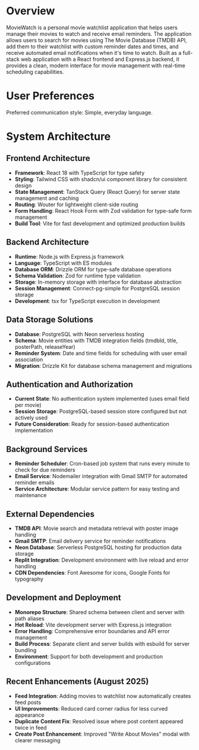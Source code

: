 # Overview

MovieWatch is a personal movie watchlist application that helps users manage their movies to watch and receive email reminders. The application allows users to search for movies using The Movie Database (TMDB) API, add them to their watchlist with custom reminder dates and times, and receive automated email notifications when it's time to watch. Built as a full-stack web application with a React frontend and Express.js backend, it provides a clean, modern interface for movie management with real-time scheduling capabilities.

# User Preferences

Preferred communication style: Simple, everyday language.

# System Architecture

## Frontend Architecture
- **Framework**: React 18 with TypeScript for type safety
- **Styling**: Tailwind CSS with shadcn/ui component library for consistent design
- **State Management**: TanStack Query (React Query) for server state management and caching
- **Routing**: Wouter for lightweight client-side routing
- **Form Handling**: React Hook Form with Zod validation for type-safe form management
- **Build Tool**: Vite for fast development and optimized production builds

## Backend Architecture
- **Runtime**: Node.js with Express.js framework
- **Language**: TypeScript with ES modules
- **Database ORM**: Drizzle ORM for type-safe database operations
- **Schema Validation**: Zod for runtime type validation
- **Storage**: In-memory storage with interface for database abstraction
- **Session Management**: Connect-pg-simple for PostgreSQL session storage
- **Development**: tsx for TypeScript execution in development

## Data Storage Solutions
- **Database**: PostgreSQL with Neon serverless hosting
- **Schema**: Movie entities with TMDB integration fields (tmdbId, title, posterPath, releaseYear)
- **Reminder System**: Date and time fields for scheduling with user email association
- **Migration**: Drizzle Kit for database schema management and migrations

## Authentication and Authorization
- **Current State**: No authentication system implemented (uses email field per movie)
- **Session Storage**: PostgreSQL-based session store configured but not actively used
- **Future Consideration**: Ready for session-based authentication implementation

## Background Services
- **Reminder Scheduler**: Cron-based job system that runs every minute to check for due reminders
- **Email Service**: Nodemailer integration with Gmail SMTP for automated reminder emails
- **Service Architecture**: Modular service pattern for easy testing and maintenance

## External Dependencies
- **TMDB API**: Movie search and metadata retrieval with poster image handling
- **Gmail SMTP**: Email delivery service for reminder notifications
- **Neon Database**: Serverless PostgreSQL hosting for production data storage
- **Replit Integration**: Development environment with live reload and error handling
- **CDN Dependencies**: Font Awesome for icons, Google Fonts for typography

## Development and Deployment
- **Monorepo Structure**: Shared schema between client and server with path aliases
- **Hot Reload**: Vite development server with Express.js integration
- **Error Handling**: Comprehensive error boundaries and API error management
- **Build Process**: Separate client and server builds with esbuild for server bundling
- **Environment**: Support for both development and production configurations

## Recent Enhancements (August 2025)
- **Feed Integration**: Adding movies to watchlist now automatically creates feed posts
- **UI Improvements**: Reduced card corner radius for less curved appearance
- **Duplicate Content Fix**: Resolved issue where post content appeared twice in feed
- **Create Post Enhancement**: Improved "Write About Movies" modal with clearer messaging